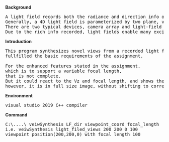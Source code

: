 **Background**
<pre>
A light field records both the radiance and direction info of light rays from scene.
Generally, a 4D light field is parameterized by two plane, view and focal plane.
There are two typical devices, camera array and light-field camera.
Due to the rich info recorded, light fields enable many exciting applications.
</pre>

**Introduction**
<pre>
This program synthesizes novel views from a recorded light filed,
fullfilled the basic requirements of the assignment.

For the enhanced features stated in the assignment, 
which is to support a variable focal length, 
that is not complete.
But it could react to the Vz and focal length, and shows the correct bilinear view point (set of the 4 neighbour camera),
however, it is in full size image, without shifting to correct the spot and the magnification of image.
</pre>

**Environment**
<pre>
visual studio 2019 C++ compiler
</pre>

**Command**
<pre>
C:\....\ veiwSynthesis LF_dir viewpoint_coord focal_length
i.e. veiwSynthesis light_filed_views 200 200 0 100
viewpoint position(200,200,0) with focal length 100
</pre>